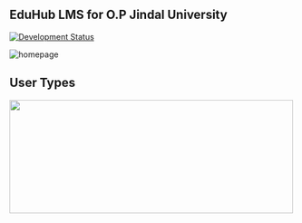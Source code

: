 ## EduHub LMS for O.P Jindal University

[![Development Status](https://img.shields.io/badge/Status-Under%20Development-blue.svg)](https://your-project-url)

![homepage](https://github.com/subrat611/EduHub-home/assets/77252075/5a4a471b-e084-4f10-8f8f-180744696292)

## User Types

<img src="https://github.com/subrat611/EduHub-home/assets/77252075/ff7898a0-d428-4457-bff0-5a1bee5b6371" width="500px" height="200px" />
